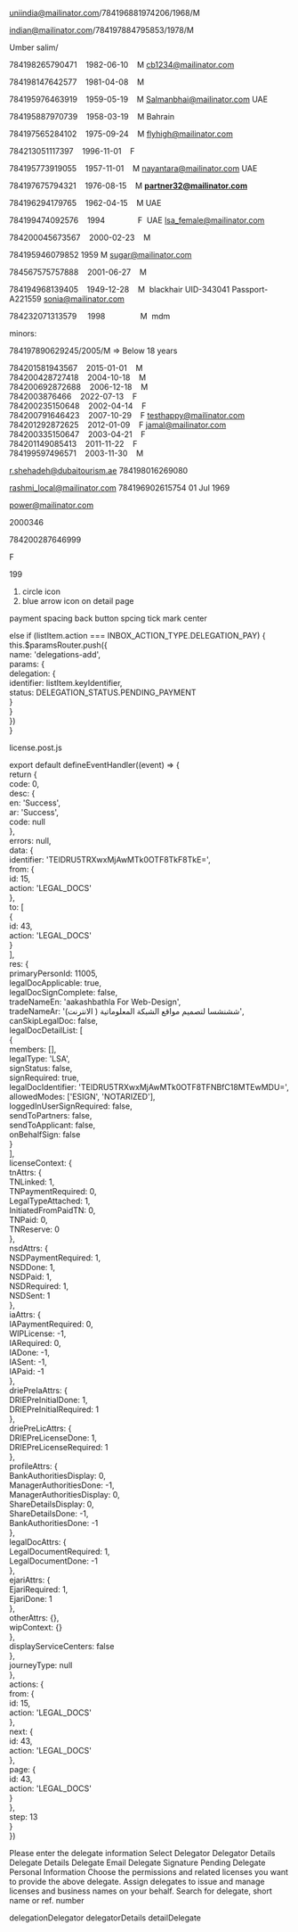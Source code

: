 
uniindia@mailinator.com/784196881974206/1968/M

indian@mailinator.com/784197884795853/1978/M

Umber salim/

784198265790471    1982-06-10    M cb1234@mailinator.com

784198147642577    1981-04-08    M

784195976463919    1959-05-19    M Salmanbhai@mailinator.com UAE

784195887970739    1958-03-19    M Bahrain

784197565284102    1975-09-24    M flyhigh@mailinator.com

784213051117397    1996-11-01    F

784195773919055    1957-11-01    M nayantara@mailinator.com UAE

784197675794321    1976-08-15    M   **partner32@mailinator.com**

784196294179765    1962-04-15    M UAE

784199474092576    1994               F  UAE lsa_female@mailinator.com

784200045673567    2000-02-23    M

784195946079852    1959 M sugar@mailinator.com

784567575757888    2001-06-27    M

784194968139405    1949-12-28    M  blackhair UID-343041 Passport-A221559 sonia@mailinator.com

784232071313579     1998                M  mdm 

minors: 

784197890629245/2005/M => Below 18 years

784201581943567    2015-01-01    M  
784200428727418    2004-10-18    M  
784200692872688    2006-12-18    M  
7842003876466    2022-07-13    F  
784200235150648    2002-04-14    F  
784200791646423    2007-10-29    F  testhappy@mailinator.com
784201292872625    2012-01-09    F  jamal@mailinator.com
784200335150647    2003-04-21    F  
784201149085413    2011-11-22    F  
784199597496571    2003-11-30    M

r.shehadeh@dubaitourism.ae
784198016269080

rashmi_local@mailinator.com
784196902615754
01 Jul 1969

power@mailinator.com

2000346

784200287646999

F

199


1. circle icon
2. blue arrow icon on detail page

payment spacing 
back button spcing
tick mark center


 else if (listItem.action === INBOX_ACTION_TYPE.DELEGATION_PAY) {  
  this.$paramsRouter.push({  
    name: 'delegations-add',  
    params: {  
      delegation: {  
        identifier: listItem.keyIdentifier,  
        status: DELEGATION_STATUS.PENDING_PAYMENT  
      }  
    }  
  })  
}


license.post.js

export default defineEventHandler((event) => {  
  return {  
    code: 0,  
    desc: {  
      en: 'Success',  
      ar: 'Success',  
      code: null  
    },  
    errors: null,  
    data: {  
      identifier: 'TElDRU5TRXwxMjAwMTk0OTF8TkF8TkE=',  
      from: {  
        id: 15,  
        action: 'LEGAL_DOCS'  
      },  
      to: [  
        {  
          id: 43,  
          action: 'LEGAL_DOCS'  
        }  
      ],  
      res: {  
        primaryPersonId: 11005,  
        legalDocApplicable: true,  
        legalDocSignComplete: false,  
        tradeNameEn: 'aakashbathla For Web-Design',  
        tradeNameAr: 'ششنشسا لتصميم مواقع الشبكة المعلوماتية ( الانترنت)',  
        canSkipLegalDoc: false,  
        legalDocDetailList: [  
          {  
            members: [],  
            legalType: 'LSA',  
            signStatus: false,  
            signRequired: true,  
            legalDocIdentifier: 'TElDRU5TRXwxMjAwMTk0OTF8TFNBfC18MTEwMDU=',  
            allowedModes: ['ESIGN', 'NOTARIZED'],  
            loggedInUserSignRequired: false,  
            sendToPartners: false,  
            sendToApplicant: false,  
            onBehalfSign: false  
          }  
        ],  
        licenseContext: {  
          tnAttrs: {  
            TNLinked: 1,  
            TNPaymentRequired: 0,  
            LegalTypeAttached: 1,  
            InitiatedFromPaidTN: 0,  
            TNPaid: 0,  
            TNReserve: 0  
          },  
          nsdAttrs: {  
            NSDPaymentRequired: 1,  
            NSDDone: 1,  
            NSDPaid: 1,  
            NSDRequired: 1,  
            NSDSent: 1  
          },  
          iaAttrs: {  
            IAPaymentRequired: 0,  
            WIPLicense: -1,  
            IARequired: 0,  
            IADone: -1,  
            IASent: -1,  
            IAPaid: -1  
          },  
          driePreIaAttrs: {  
            DRIEPreInitialDone: 1,  
            DRIEPreInitialRequired: 1  
          },  
          driePreLicAttrs: {  
            DRIEPreLicenseDone: 1,  
            DRIEPreLicenseRequired: 1  
          },  
          profileAttrs: {  
            BankAuthoritiesDisplay: 0,  
            ManagerAuthoritiesDone: -1,  
            ManagerAuthoritiesDisplay: 0,  
            ShareDetailsDisplay: 0,  
            ShareDetailsDone: -1,  
            BankAuthoritiesDone: -1  
          },  
          legalDocAttrs: {  
            LegalDocumentRequired: 1,  
            LegalDocumentDone: -1  
          },  
          ejariAttrs: {  
            EjariRequired: 1,  
            EjariDone: 1  
          },  
          otherAttrs: {},  
          wipContext: {}  
        },  
        displayServiceCenters: false  
      },  
      journeyType: null  
    },  
    actions: {  
      from: {  
        id: 15,  
        action: 'LEGAL_DOCS'  
      },  
      next: {  
        id: 43,  
        action: 'LEGAL_DOCS'  
      },  
      page: {  
        id: 43,  
        action: 'LEGAL_DOCS'  
      }  
    },  
    step: 13  
  }  
})

Please enter the delegate information
Select Delegator
Delegator Details
Delegate Details
Delegate Email
Delegate Signature Pending
Delegate Personal Information
Choose the permissions and related licenses you want to provide the above delegate.
Assign delegates to issue and manage licenses and business names on your behalf.
Search for delegate, short name or ref. number


delegationDelegator
delegatorDetails
detailDelegate
